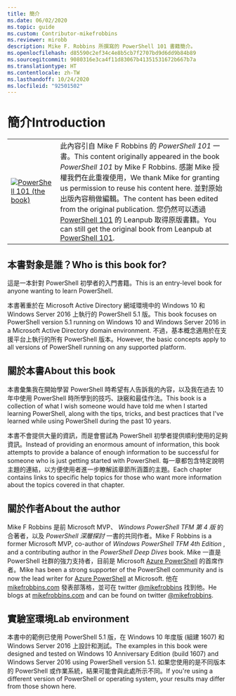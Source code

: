 ```yaml
---
title: 簡介
ms.date: 06/02/2020
ms.topic: guide
ms.custom: Contributor-mikefrobbins
ms.reviewer: mirobb
description: Mike F. Robbins 所撰寫的 PowerShell 101 書籍簡介。
ms.openlocfilehash: d85590c2ef34c4e8b5cb7f2707bd9d6dd9b84b89
ms.sourcegitcommit: 9080316e3ca4f11d83067b41351531672b667b7a
ms.translationtype: HT
ms.contentlocale: zh-TW
ms.lasthandoff: 10/24/2020
ms.locfileid: "92501502"
---
```

# <a name="introduction"></a><span data-ttu-id="e1e6b-103">簡介</span><span class="sxs-lookup"><span data-stu-id="e1e6b-103">Introduction</span></span>

<table>
  <tr><td>
  <a href="https://leanpub.com/powershell101">
  <img src="media/powershell101-150x194.png" alt="PowerShell 101 (the book)" />
  </a>
  </td>
  <td colspan=2>
<span data-ttu-id="e1e6b-104">此內容引自 Mike F Robbins 的 <em>PowerShell 101</em> 一書。</span><span class="sxs-lookup"><span data-stu-id="e1e6b-104">This content originally appeared in the book <em>PowerShell 101</em> by Mike F Robbins.</span></span> <span data-ttu-id="e1e6b-105">感謝 Mike 授權我們在此重複使用，</span><span class="sxs-lookup"><span data-stu-id="e1e6b-105">We thank Mike for granting us permission to reuse his content here.</span></span> <span data-ttu-id="e1e6b-106">並對原始出版內容稍做編輯。</span><span class="sxs-lookup"><span data-stu-id="e1e6b-106">The content has been edited from the original publication.</span></span> <span data-ttu-id="e1e6b-107">您仍然可以透過 <a href="https://leanpub.com/powershell101">PowerShell 101</a> 的 Leanpub 取得原版書籍。</span><span class="sxs-lookup"><span data-stu-id="e1e6b-107">You can still get the original book from Leanpub at <a href="https://leanpub.com/powershell101">PowerShell 101</a>.</span></span>
  </td></tr>
</table>

## <a name="who-is-this-book-for"></a><span data-ttu-id="e1e6b-108">本書對象是誰？</span><span class="sxs-lookup"><span data-stu-id="e1e6b-108">Who is this book for?</span></span>

<span data-ttu-id="e1e6b-109">這是一本針對 PowerShell 初學者的入門書籍。</span><span class="sxs-lookup"><span data-stu-id="e1e6b-109">This is an entry-level book for anyone wanting to learn PowerShell.</span></span>

<span data-ttu-id="e1e6b-110">本書著重於在 Microsoft Active Directory 網域環境中的 Windows 10 和 Windows Server 2016 上執行的 PowerShell 5.1 版。</span><span class="sxs-lookup"><span data-stu-id="e1e6b-110">This book focuses on PowerShell version 5.1 running on Windows 10 and Windows Server 2016 in a Microsoft Active Directory domain environment.</span></span> <span data-ttu-id="e1e6b-111">不過，基本概念適用於在支援平台上執行的所有 PowerShell 版本。</span><span class="sxs-lookup"><span data-stu-id="e1e6b-111">However, the basic concepts apply to all versions of PowerShell running on any supported platform.</span></span>

## <a name="about-this-book"></a><span data-ttu-id="e1e6b-112">關於本書</span><span class="sxs-lookup"><span data-stu-id="e1e6b-112">About this book</span></span>

<span data-ttu-id="e1e6b-113">本書彙集我在開始學習 PowerShell 時希望有人告訴我的內容，以及我在過去 10 年中使用 PowerShell 時所學到的技巧、訣竅和最佳作法。</span><span class="sxs-lookup"><span data-stu-id="e1e6b-113">This book is a collection of what I wish someone would have told me when I started learning PowerShell, along with the tips, tricks, and best practices that I've learned while using PowerShell during the past 10 years.</span></span>

<span data-ttu-id="e1e6b-114">本書不會提供大量的資訊，而是會嘗試為 PowerShell 初學者提供順利使用的足夠資訊。</span><span class="sxs-lookup"><span data-stu-id="e1e6b-114">Instead of providing an enormous amount of information, this book attempts to provide a balance of enough information to be successful for someone who is just getting started with PowerShell.</span></span> <span data-ttu-id="e1e6b-115">每一章都包含特定說明主題的連結，以方便使用者進一步瞭解該章節所涵蓋的主題。</span><span class="sxs-lookup"><span data-stu-id="e1e6b-115">Each chapter contains links to specific help topics for those who want more information about the topics covered in that chapter.</span></span>

## <a name="about-the-author"></a><span data-ttu-id="e1e6b-116">關於作者</span><span class="sxs-lookup"><span data-stu-id="e1e6b-116">About the author</span></span>

<span data-ttu-id="e1e6b-117">Mike F Robbins 是前 Microsoft MVP、 _Windows PowerShell TFM 第 4 版_ 的合著者，以及 _PowerShell 深層探討_ 一書的共同作者。</span><span class="sxs-lookup"><span data-stu-id="e1e6b-117">Mike F Robbins is a former Microsoft MVP, co-author of _Windows PowerShell TFM 4th Edition_ , and a contributing author in the _PowerShell Deep Dives_ book.</span></span> <span data-ttu-id="e1e6b-118">Mike 一直是 PowerShell 社群的強力支持者，目前是 Microsoft [Azure PowerShell][] 的首席作者。</span><span class="sxs-lookup"><span data-stu-id="e1e6b-118">Mike has been a strong supporter of the PowerShell community and is now the lead writer for [Azure PowerShell][] at Microsoft.</span></span> <span data-ttu-id="e1e6b-119">他在 [mikefrobbins.com][] 發表部落格，並可在 twitter [@mikefrobbins][] 找到他。</span><span class="sxs-lookup"><span data-stu-id="e1e6b-119">He blogs at [mikefrobbins.com][] and can be found on twitter [@mikefrobbins][].</span></span>

## <a name="lab-environment"></a><span data-ttu-id="e1e6b-120">實驗室環境</span><span class="sxs-lookup"><span data-stu-id="e1e6b-120">Lab environment</span></span>

<span data-ttu-id="e1e6b-121">本書中的範例已使用 PowerShell 5.1 版，在 Windows 10 年度版 (組建 1607) 和 Windows Server 2016 上設計和測試。</span><span class="sxs-lookup"><span data-stu-id="e1e6b-121">The examples in this book were designed and tested on Windows 10 Anniversary Edition (build 1607) and Windows Server 2016 using PowerShell version 5.1.</span></span> <span data-ttu-id="e1e6b-122">如果您使用的是不同版本的 PowerShell 或作業系統，結果可能會與此處所示不同。</span><span class="sxs-lookup"><span data-stu-id="e1e6b-122">If you're using a different version of PowerShell or operating system, your results may differ from those shown here.</span></span>

<!-- link references -->
[@mikefrobbins]: https://twitter.com/mikefrobbins
[mikefrobbins.com]: http://mikefrobbins.com/
[PowerShell 101]: https://leanpub.com/powershell101
[Azure PowerShell]: /powershell/azure
